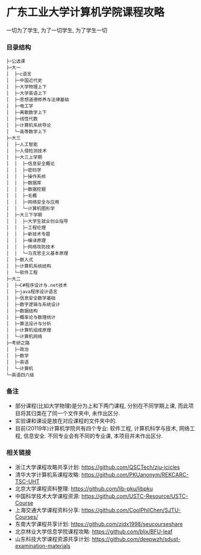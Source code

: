# 广东工业大学计算机学院课程攻略

一切为了学生, 为了一切学生, 为了学生一切

### 目录结构
```shell
├─公选课
├─大一
│  ├─c语言
│  ├─中国近代史
│  ├─大学物理上下
│  ├─大学英语上下
│  ├─思想道德修养与法律基础
│  ├─电工学
│  ├─离散数学上下
│  ├─线性代数
│  ├─计算机系统导论
│  └─高等数学上下
├─大三
│  ├─人工智能
│  ├─入侵检测技术
│  ├─大三上学期
│  │  ├─信息安全概论
│  │  ├─密码学
│  │  ├─操作系统
│  │  ├─数据库
│  │  ├─数据挖掘
│  │  ├─毛概
│  │  ├─网络安全与应用
│  │  └─计算机图形学
│  ├─大三下学期
│  │  ├─大学生就业创业指导
│  │  ├─工程伦理
│  │  ├─新技术专题
│  │  ├─编译原理
│  │  ├─网络攻防技术
│  │  └─马克思主义基本原理
│  ├─嵌入式
│  ├─计算机系统结构
│  └─软件工程
├─大二
│  ├─C#程序设计与.net技术
│  ├─java程序设计语言
│  ├─信息安全数学基础
│  ├─数字逻辑与系统设计
│  ├─数据结构
│  ├─概率论与数理统计
│  ├─算法设计与分析
│  ├─计算机组成原理
│  └─计算机网络
├─考研之路
│  ├─政治
│  ├─数学
│  ├─英语
│  └─计算机
└─英语四六级
```
### 备注
- 部分课程(比如大学物理)是分为上和下两门课程, 分别在不同学期上课, 而此项目将其归类在了同一个文件夹中, 未作出区分.
- 实验课和课设是放在对应课程的文件夹中的.
- 目前(20119年)计算机学院共有四个专业: 软件工程, 计算机科学与技术, 网络工程, 信息安全. 不同专业会有不同的专业课, 本项目并未作出区分.

### 相关链接
- 浙江大学课程攻略共享计划: https://github.com/QSCTech/zju-icicles
- 清华大学计算机系课程攻略: https://github.com/PKUanonym/REKCARC-TSC-UHT
- 北京大学课程资料整理: https://github.com/lib-pku/libpku
- 中国科学技术大学课程资源: https://github.com/USTC-Resource/USTC-Course
- 上海交通大学课程资料分享: https://github.com/CoolPhilChen/SJTU-Courses/
- 东南大学课程共享计划: https://github.com/zjdx1998/seucourseshare
- 北京林业大学信息学院课程攻略: https://github.com/bljx/BFU-leaf
- 山东科技大学课程资源共享计划: https://github.com/deepwzh/sdust-examination-materials